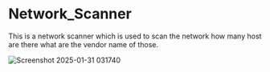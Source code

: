 # Network_Scanner
This is a network scanner which is used to scan the network how many host are there what are the vendor name of those. 


![Screenshot 2025-01-31 031740](https://github.com/user-attachments/assets/ec406e79-a5d2-4681-a3cc-6b0a5f5089a1)
